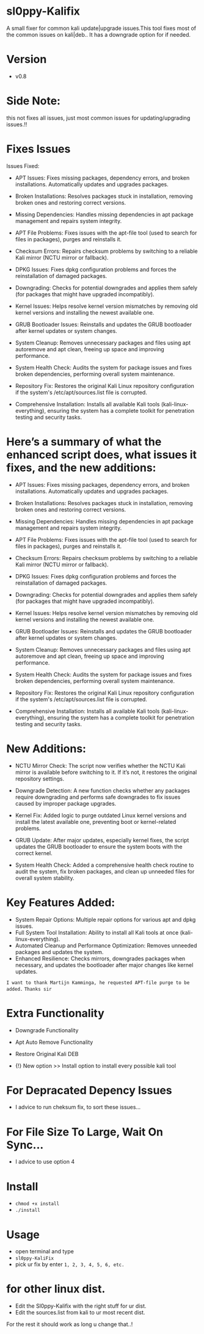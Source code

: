 # sl0ppy-Kalifix
A small fixer for common kali update|upgrade issues.This tool fixes most of the common issues on kali|deb.. It has a downgrade option for if needed. 

# Version 
* v0.8

# Side Note: 
this not fixes all issues, just most common issues for updating/upgrading issues.!!

# Fixes Issues 
Issues Fixed:

 *   APT Issues:
        Fixes missing packages, dependency errors, and broken installations.
        Automatically updates and upgrades packages.

 *   Broken Installations:
        Resolves packages stuck in installation, removing broken ones and restoring correct versions.

 *   Missing Dependencies:
        Handles missing dependencies in apt package management and repairs system integrity.

 *   APT File Problems:
        Fixes issues with the apt-file tool (used to search for files in packages), purges and reinstalls it.

 *   Checksum Errors:
        Repairs checksum problems by switching to a reliable Kali mirror (NCTU mirror or fallback).

 *   DPKG Issues:
        Fixes dpkg configuration problems and forces the reinstallation of damaged packages.

 *   Downgrading:
        Checks for potential downgrades and applies them safely (for packages that might have upgraded incompatibly).

 *   Kernel Issues:
        Helps resolve kernel version mismatches by removing old kernel versions and installing the newest available one.

 *   GRUB Bootloader Issues:
        Reinstalls and updates the GRUB bootloader after kernel updates or system changes.

 *   System Cleanup:
        Removes unnecessary packages and files using apt autoremove and apt clean, freeing up space and improving performance.

 *   System Health Check:
        Audits the system for package issues and fixes broken dependencies, performing overall system maintenance.

 *   Repository Fix:
        Restores the original Kali Linux repository configuration if the system's /etc/apt/sources.list file is corrupted.

 *   Comprehensive Installation:
        Installs all available Kali tools (kali-linux-everything), ensuring the system has a complete toolkit for penetration testing and security tasks.


# Here’s a summary of what the enhanced script does, what issues it fixes, and the new additions:

 *   APT Issues:
        Fixes missing packages, dependency errors, and broken installations.
        Automatically updates and upgrades packages.

 *   Broken Installations:
        Resolves packages stuck in installation, removing broken ones and restoring correct versions.

 *   Missing Dependencies:
        Handles missing dependencies in apt package management and repairs system integrity.

 *   APT File Problems:
        Fixes issues with the apt-file tool (used to search for files in packages), purges and reinstalls it.

 *   Checksum Errors:
        Repairs checksum problems by switching to a reliable Kali mirror (NCTU mirror or fallback).

  *  DPKG Issues:
        Fixes dpkg configuration problems and forces the reinstallation of damaged packages.

 *   Downgrading:
        Checks for potential downgrades and applies them safely (for packages that might have upgraded incompatibly).

 *   Kernel Issues:
        Helps resolve kernel version mismatches by removing old kernel versions and installing the newest available one.

 *   GRUB Bootloader Issues:
        Reinstalls and updates the GRUB bootloader after kernel updates or system changes.

 *   System Cleanup:
        Removes unnecessary packages and files using apt autoremove and apt clean, freeing up space and improving performance.

 *   System Health Check:
        Audits the system for package issues and fixes broken dependencies, performing overall system maintenance.

 *   Repository Fix:
        Restores the original Kali Linux repository configuration if the system's /etc/apt/sources.list file is corrupted.

 *   Comprehensive Installation:
        Installs all available Kali tools (kali-linux-everything), ensuring the system has a complete toolkit for penetration testing and security tasks.

# New Additions:

  *  NCTU Mirror Check:
        The script now verifies whether the NCTU Kali mirror is available before switching to it. If it’s not, it restores the original repository settings.

  *  Downgrade Detection:
        A new function checks whether any packages require downgrading and performs safe downgrades to fix issues caused by improper package upgrades.

  *  Kernel Fix:
        Added logic to purge outdated Linux kernel versions and install the latest available one, preventing boot or kernel-related problems.

  *  GRUB Update:
        After major updates, especially kernel fixes, the script updates the GRUB bootloader to ensure the system boots with the correct kernel.

  *  System Health Check:
        Added a comprehensive health check routine to audit the system, fix broken packages, and clean up unneeded files for overall system stability.

# Key Features Added:

   * System Repair Options: Multiple repair options for various apt and dpkg issues.
   * Full System Tool Installation: Ability to install all Kali tools at once (kali-linux-everything).
   * Automated Cleanup and Performance Optimization: Removes unneeded packages and updates the system.
   * Enhanced Resilience: Checks mirrors, downgrades packages when necessary, and updates the bootloader after major changes like kernel updates.

`I want to thank Martijn Kamminga, he requested APT-file purge to be added.` 
`Thanks sir `



# Extra Functionality
* Downgrade Functionality 
* Apt Auto Remove Functionality
* Restore Original Kali DEB 

* {!} New option >> Install option to install every possible kali tool 

# For Depracated Depency Issues 
* I advice to run cheksum fix, to sort these issues...  

# For File Size To Large, Wait On Sync... 
* I advice to use option 4 

# Install 
* `chmod +x install`
* `./install`

# Usage
* open terminal and type
* `sl0ppy-KaliFix`
* pick ur fix by enter `1, 2, 3, 4, 5, 6, etc.`

# for other linux dist.
* Edit the Sl0ppy-Kalifix with the right stuff for ur dist.
* Edit the sources.list from kali to ur most recent dist.

For the rest it should work as long u change that..! 

